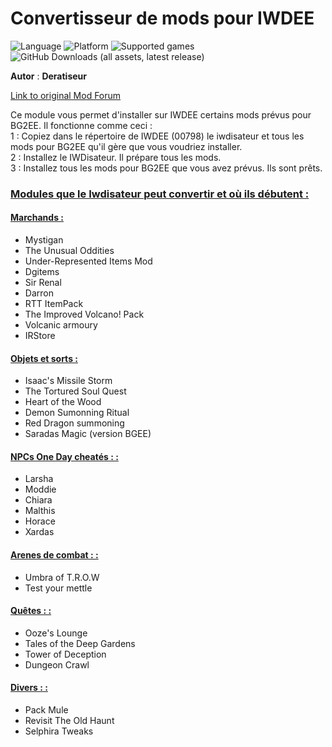 # Convertisseur de mods pour IWDEE

![Language](https://img.shields.io/static/v1?label=language&message=english%20%7C%20french%20%7C%20&color=informational)
![Platform](https://img.shields.io/static/v1?label=platform&message=windows%20%7C%20macOS%20%7C%20Linux%20%7C%20&color=informational)
![Supported games](https://img.shields.io/static/v1?label=supported%20games&message=IWDEE%20%7C&color=dodgerblue)
![GitHub Downloads (all assets, latest release)](https://img.shields.io/github/downloads/Deratiseur/IWD_Convertiseur/total)

**Autor** : **Deratiseur**

[Link to original Mod Forum](https://www.baldursgateworld.fr/viewtopic.php?t=34964)

Ce module vous permet d'installer sur IWDEE certains mods prévus pour BG2EE. Il fonctionne comme ceci :  
1 : Copiez dans le répertoire de IWDEE (00798) le iwdisateur et tous les mods pour BG2EE qu'il gère que vous voudriez installer.  
2 : Installez le IWDisateur. Il prépare tous les mods.  
3 : Installez tous les mods pour BG2EE que vous avez prévus. Ils sont prêts.  

### <ins>Modules que le Iwdisateur peut convertir et où ils débutent :<ins>
#### <ins>Marchands :<ins>
- Mystigan  
- The Unusual Oddities  
- Under-Represented Items Mod  
- Dgitems  
- Sir Renal  
- Darron  
- RTT ItemPack	  
- The Improved Volcano! Pack  
- Volcanic armoury  
- IRStore

#### <ins>Objets et sorts :<ins>
- Isaac's Missile Storm  
- The Tortured Soul Quest  
- Heart of the Wood  
- Demon Sumonning Ritual  
- Red Dragon summoning  
- Saradas Magic (version BGEE)  

#### <ins>NPCs One Day cheatés : :<ins>
- Larsha  
- Moddie  
- Chiara	  
- Malthis  
- Horace	 
- Xardas  

#### <ins>Arenes  de combat : :<ins>
- Umbra of T.R.O.W	 
- Test your mettle  

#### <ins>Quêtes : :<ins>
- Ooze's Lounge	 
- Tales of the Deep Gardens  
- Tower of Deception	 
- Dungeon Crawl  

#### <ins>Divers : :<ins>
- Pack Mule  
- Revisit The Old Haunt  
- Selphira Tweaks
